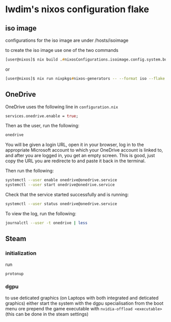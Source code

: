 # lwdim's nixos configuration flake

## iso image

configurations for the iso image are under /hosts/isoimage

to create the iso image use one of the two commands

```zsh
[user@nixos]$ nix build .#nixosConfigurations.isoimage.config.system.build.isoImage
```
or
```zsh
[user@nixos]$ nix run nixpkgs#nixos-generators -- --format iso --flake /etc/nixos#isoimage -o result
```

## OneDrive

OneDrive uses the following line in `configuration.nix`
```nix
services.onedrive.enable = true;
```
Then as the user, run the following:
```zsh
onedrive
```
You will be given a login URL, open it in your browser, log in to the appropriate Microsoft account to which your OneDrive account is linked to, and after you are logged in, you get an empty screen. This is good, just copy the URL you are redirecte to and paste it back in the terminal.

Then run the following:
```zsh
systemctl --user enable onedrive@onedrive.service
systemctl --user start onedrive@onedrive.service
```
Check that the service started successfully and is running:
```zsh
systemctl --user status onedrive@onedrive.service
```
To view the log, run the following: 
```zsh
journalctl --user -t onedrive | less
```

## Steam

### initialization
run
```zsh
protonup
```

### dgpu
to use deticated graphics (on Laptops with both integrated and deticated graphics) either start the system with the dgpu specialisation from the boot menu ore prepend the game executable with `nvidia-offload <executable>` (this can be done in the steam settings)
